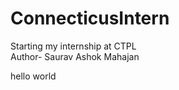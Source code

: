 # ConnecticusIntern
Starting my internship at CTPL 
<br>
Author- Saurav Ashok Mahajan 
<p>hello world </p>
